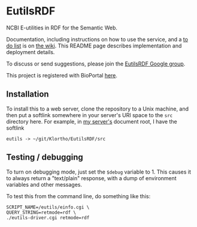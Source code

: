 EutilsRDF
=========

NCBI E-utilities in RDF for the Semantic Web.

Documentation, including instructions on how to use the service, and a [to do
list](https://github.com/Klortho/EutilsRDF/wiki/To-do) is on
[the wiki](https://github.com/Klortho/EutilsRDF/wiki).  This README page
describes implementation and deployment details.

To discuss or send suggestions, please join the [EutilsRDF Google
group](https://groups.google.com/d/forum/eutilsrdf).

This project is registered with BioPortal
[here](http://bioportal.bioontology.org/projects/257).

## Installation

To install this to a web server, clone the repository to a Unix machine,
and then put a softlink somewhere in your server's URI space to the `src`
directory here.  For example, in [my server's](http://chrismaloney.org)
document root, I have the softlink

    eutils -> ~/git/Klortho/EutilsRDF/src

## Testing / debugging

To turn on debugging mode, just set the `$debug` variable to 1.  This causes
it to always return a "text/plain" response, with a dump of environment variables
and other messages.

To test this from the command line, do something like this:

    SCRIPT_NAME=/eutils/einfo.cgi \
    QUERY_STRING=retmode=rdf \
    ./eutils-driver.cgi retmode=rdf




